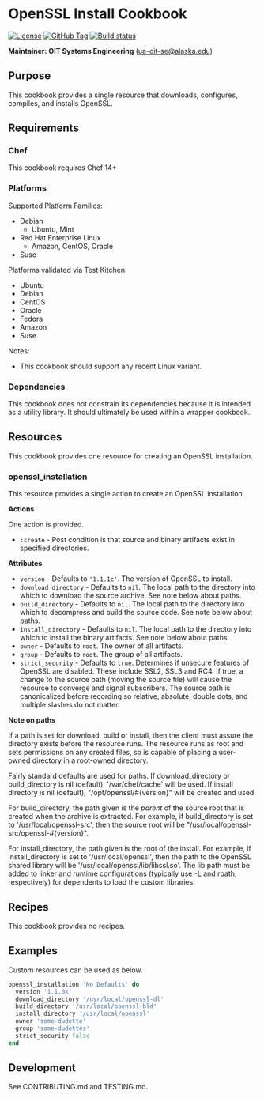 # OpenSSL Install Cookbook

[![License](https://img.shields.io/github/license/ualaska-it/openssl_install.svg)](https://github.com/ualaska-it/openssl_install)
[![GitHub Tag](https://img.shields.io/github/tag/ualaska-it/openssl_install.svg)](https://github.com/ualaska-it/openssl_install)
[![Build status](https://ci.appveyor.com/api/projects/status/tw56lorxstg0ua5h/branch/master?svg=true)](https://ci.appveyor.com/project/UAlaska/openssl-install/branch/master)

__Maintainer: OIT Systems Engineering__ (<ua-oit-se@alaska.edu>)

## Purpose

This cookbook provides a single resource that downloads, configures, compiles, and installs OpenSSL.

## Requirements

### Chef

This cookbook requires Chef 14+

### Platforms

Supported Platform Families:

* Debian
  * Ubuntu, Mint
* Red Hat Enterprise Linux
  * Amazon, CentOS, Oracle
* Suse

Platforms validated via Test Kitchen:

* Ubuntu
* Debian
* CentOS
* Oracle
* Fedora
* Amazon
* Suse

Notes:

* This cookbook should support any recent Linux variant.

### Dependencies

This cookbook does not constrain its dependencies because it is intended as a utility library.
It should ultimately be used within a wrapper cookbook.

## Resources

This cookbook provides one resource for creating an OpenSSL installation.

### openssl_installation

This resource provides a single action to create an OpenSSL installation.

__Actions__

One action is provided.

* `:create` - Post condition is that source and binary artifacts exist in specified directories.

__Attributes__

* `version` - Defaults to `'1.1.1c'`.
The version of OpenSSL to install.
* `download_directory` - Defaults to `nil`.
The local path to the directory into which to download the source archive.
See note below about paths.
* `build_directory` - Defaults to `nil`.
The local path to the directory into which to decompress and build the source code.
See note below about paths.
* `install_directory` - Defaults to `nil`.
The local path to the directory into which to install the binary artifacts.
See note below about paths.
* `owner` - Defaults to `root`.
The owner of all artifacts.
* `group` - Defaults to `root`.
The group of all artifacts.
* `strict_security` - Defaults to `true`.
Determines if unsecure features of OpenSSL are disabled.
These include SSL2, SSL3 and RC4.
If true, a change to the source path (moving the source file) will cause the resource to converge and signal subscribers.
The source path is canonicalized before recording so relative, absolute, double dots, and multiple slashes do not matter.

__Note on paths__

If a path is set for download, build or install, then the client must assure the directory exists before the resource runs.
The resource runs as root and sets permissions on any created files, so is capable of placing a user-owned directory in a root-owned directory.

Fairly standard defaults are used for paths.
If download_directory or build_directory is nil (default), '/var/chef/cache' will be used.
If install directory is nil (default), "/opt/openssl/#{version}" will be created and used.

For build_directory, the path given is the _parent_ of the source root that is created when the archive is extracted.
For example, if build_directory is set to '/usr/local/openssl-src', then the source root will be "/usr/local/openssl-src/openssl-#{version}".

For install_directory, the path given is the root of the install.
For example, if install_directory is set to '/usr/local/openssl', then the path to the OpenSSL shared library will be '/usr/local/openssl/lib/libssl.so'.
The lib path must be added to linker and runtime configurations (typically use -L and rpath, respectively) for dependents to load the custom libraries.

## Recipes

This cookbook provides no recipes.

## Examples

Custom resources can be used as below.

```ruby
openssl_installation 'No Defaults' do
  version '1.1.0k'
  download_directory '/usr/local/openssl-dl'
  build_directory '/usr/local/openssl-bld'
  install_directory '/usr/local/openssl'
  owner 'some-dudette'
  group 'some-dudettes'
  strict_security false
end
```

## Development

See CONTRIBUTING.md and TESTING.md.
